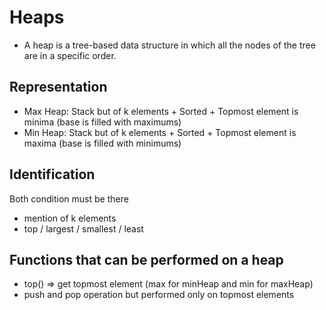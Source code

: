 # Heaps

* A heap is a tree-based data structure in which all the nodes of the tree are in a specific order.


## Representation

* Max Heap: Stack but of k elements + Sorted + Topmost element is minima (base is filled with maximums)
* Min Heap: Stack but of k elements + Sorted + Topmost element is maxima (base is filled with minimums)

## Identification

Both condition must be there
* mention of k elements
* top / largest / smallest / least


## Functions that can be performed on a heap

* top() => get topmost element (max for minHeap and min for maxHeap)
* push and pop operation but performed only on topmost elements
